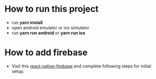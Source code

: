 # How to run this project
* run **yarn install**
* open android emulator or ios simulator
* run **yarn run android** or **yarn run ios**

# How to add firebase
* Visit this [react-native-firebase](https://rnfirebase.io/docs/v5.x.x/installation/initial-setup) and complete following steps for initial setup.